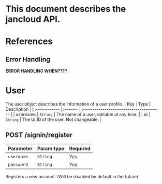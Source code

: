 # This document describes the jancloud API.

# References

## Error Handling

**ERROR HANDLING WHEN????**
# User

The user object describes the information of a user profile.
| Key           | Type     | Description                               |
| :------------ | :------- | :---------------------------------------- |
| username      | `String` | The name of a user, editable at any time. |
| id            | `String` | The ULID of the user. Not changeable.     |


## **POST** /signin/register

| Parameter      | Param type | Required |
| :------------- | :--------- | :------- |
| `username`     | `String`   | Yes      |
| `password`     | `String`   | Yes      |

Registers a new account. (Will be disabled by default in the future)
